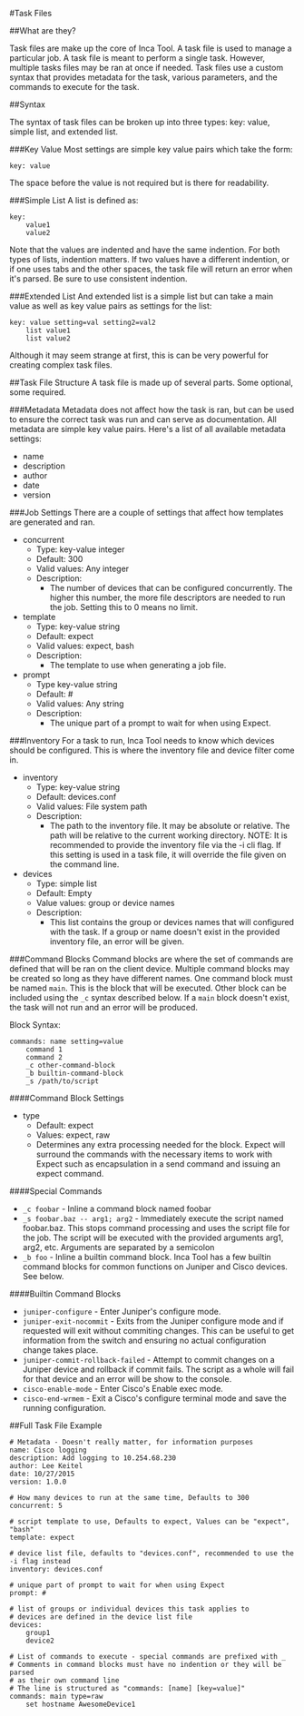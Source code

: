 #Task Files

##What are they?

Task files are make up the core of Inca Tool. A task file is used to manage a particular job. A task file is meant to perform a single task. However, multiple tasks files may be ran at once if needed. Task files use a custom syntax that provides metadata for the task, various parameters, and the commands to execute for the task.

##Syntax

The syntax of task files can be broken up into three types: key: value, simple list, and extended list.

###Key Value
Most settings are simple key value pairs which take the form:

```
key: value
```

The space before the value is not required but is there for readability.

###Simple List
A list is defined as:

```
key:
    value1
    value2
```

Note that the values are indented and have the same indention. For both types of lists, indention matters. If two values have a different indention, or if one uses tabs and the other spaces, the task file will return an error when it's parsed. Be sure to use consistent indention.

###Extended List
And extended list is a simple list but can take a main value as well as key value pairs as settings for the list:

```
key: value setting=val setting2=val2
    list value1
    list value2
```

Although it may seem strange at first, this is can be very powerful for creating complex task files.

##Task File Structure
A task file is made up of several parts. Some optional, some required.

###Metadata
Metadata does not affect how the task is ran, but can be used to ensure the correct task was run and can serve as documentation. All metadata are simple key value pairs. Here's a list of all available metadata settings:

- name
- description
- author
- date
- version

###Job Settings
There are a couple of settings that affect how templates are generated and ran.

- concurrent
    - Type: key-value integer
    - Default: 300
    - Valid values: Any integer
    - Description:
        - The number of devices that can be configured concurrently. The higher this number, the more file descriptors are needed to run the job. Setting this to 0 means no limit.
- template
    - Type: key-value string
    - Default: expect
    - Valid values: expect, bash
    - Description:
        - The template to use when generating a job file.
- prompt
    - Type key-value string
    - Default: #
    - Valid values: Any string
    - Description:
        - The unique part of a prompt to wait for when using Expect.

###Inventory
For a task to run, Inca Tool needs to know which devices should be configured. This is where the inventory file and device filter come in.

- inventory
    - Type: key-value string
    - Default: devices.conf
    - Valid values: File system path
    - Description:
        - The path to the inventory file. It may be absolute or relative. The path will be relative to the current working directory. NOTE: It is recommended to provide the inventory file via the -i cli flag. If this setting is used in a task file, it will override the file given on the command line.
- devices
    - Type: simple list
    - Default: Empty
    - Value values: group or device names
    - Description:
        - This list contains the group or devices names that will configured with the task. If a group or name doesn't exist in the provided inventory file, an error will be given.

###Command Blocks
Command blocks are where the set of commands are defined that will be ran on the client device. Multiple command blocks may be created so long as they have different names. One command block must be named `main`. This is the block that will be executed. Other block can be included using the `_c` syntax described below. If a `main` block doesn't exist, the task will not run and an error will be produced.

Block Syntax:

```
commands: name setting=value
    command 1
    command 2
    _c other-command-block
    _b builtin-command-block
    _s /path/to/script
```

####Command Block Settings

- type
    - Default: expect
    - Values: expect, raw
    - Determines any extra processing needed for the block. Expect will surround the commands with the necessary items to work with Expect such as encapsulation in a send command and issuing an expect command.

####Special Commands

- `_c foobar` - Inline a command block named foobar
- `_s foobar.baz -- arg1; arg2` - Immediately execute the script named foobar.baz. This stops command processing and uses the script file for the job. The script will be executed with the provided arguments arg1, arg2, etc. Arguments are separated by a semicolon
- `_b foo` - Inline a builtin command block. Inca Tool has a few builtin command blocks for common functions on Juniper and Cisco devices. See below.

####Builtin Command Blocks

- `juniper-configure` - Enter Juniper's configure mode.
- `juniper-exit-nocommit` - Exits from the Juniper configure mode and if requested will exit without commiting changes. This can be useful to get information from the switch and ensuring no actual configuration change takes place.
- `juniper-commit-rollback-failed` - Attempt to commit changes on a Juniper device and rollback if commit fails. The script as a whole will fail for that device and an error will be show to the console.
- `cisco-enable-mode` - Enter Cisco's Enable exec mode.
- `cisco-end-wrmem` - Exit a Cisco's configure terminal mode and save the running configuration.

##Full Task File Example

```
# Metadata - Doesn't really matter, for information purposes
name: Cisco logging
description: Add logging to 10.254.68.230
author: Lee Keitel
date: 10/27/2015
version: 1.0.0

# How many devices to run at the same time, Defaults to 300
concurrent: 5

# script template to use, Defaults to expect, Values can be "expect", "bash"
template: expect

# device list file, defaults to "devices.conf", recommended to use the -i flag instead
inventory: devices.conf

# unique part of prompt to wait for when using Expect
prompt: #

# list of groups or individual devices this task applies to
# devices are defined in the device list file
devices:
    group1
    device2

# List of commands to execute - special commands are prefixed with _
# Comments in command blocks must have no indention or they will be parsed
# as their own command line
# The line is structured as "commands: [name] [key=value]"
commands: main type=raw
    set hostname AwesomeDevice1
```

